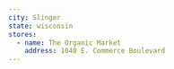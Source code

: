 ```yaml
---
city: Slinger
state: wisconsin
stores:
  - name: The Organic Market
    address: 1040 E. Commerce Boulevard
---
```

